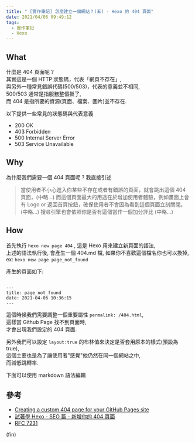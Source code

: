```yaml
---
title: " [實作筆記] 怎麼建立一個網站？(五) - Hexo 的 404 頁面"
date: 2021/04/06 09:49:12
tags:
  - 實作筆記
  - Hexo
---
```


## What

什麼是 404 頁面呢 ?  
其實這是一個 HTTP 狀態碼，代表「網頁不存在」,  
與另外一種常見錯誤代碼(500/503)，代表的意義並不相同,  
500/503 通常是指服務整個掛了,  
而 404 是指所要的資源(頁面、檔案、圖片)並不存在.

以下提供一些常見的狀態碼與代表意義

- 200 OK
- 403 Forbidden
- 500 Internal Server Error
- 503 Service Unavailable

## Why

為什麼我們需要一個 404 頁面呢 ?
我直接引述

> 當使用者不小心進入你某些不存在或者有錯誤的頁面，就會跳出這個 404 頁面，(中略...)
> 而這個頁面最大的用途在於增加使用者體驗，例如畫面上會有 Logo or 返回首頁按鈕，確保使用者不會因為看到這個頁面立刻關閉。
> (中略...)
> 搜尋引擎也會依照你是否有這個當作一個加分評比 (中略...)

## How

首先執行 `hexo new page 404` , 這是 Hexo 用來建立新頁面的語法,  
上述的語法執行後, 會產生一個 404.md 檔, 如果你不喜歡這個檔名你也可以換掉,  
ex: `hexo new page page_not_found`

產生的頁面如下:

```text=

---
title: page_not_found
date: 2021-04-06 10:36:15
---

```

這個時候我們需要調整一個重要屬性 `permalink: /404.html`,  
這樣當 Github Page 找不到頁面時,  
才會出現我們設定的 404 頁面.

另外我們可以設定 `layout:true` 的布林值來決定是否套用原本的樣式(預設為 true),  
這個主要也是為了讓使用者"感覺"他仍然在同一個網站之中,  
而減低跳轉率.

下面可以使用 markdown 語法編輯

## 參考

- [Creating a custom 404 page for your GitHub Pages site](https://docs.github.com/en/pages/getting-started-with-github-pages/creating-a-custom-404-page-for-your-github-pages-site)
- [試著學 Hexo - SEO 篇 - 新增你的 404 頁面](https://hsiangfeng.github.io/hexo/20201006/174392200/)
- [RFC 7231](https://tools.ietf.org/html/rfc7231#section-6.5.4)

(fin)
